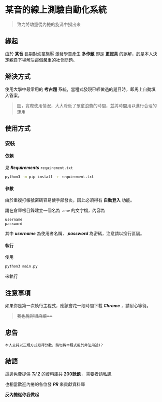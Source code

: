 # 某音的線上測驗自動化系統

> 致力將幼童從內捲的旋渦中撈出來

## 緣起

由於 **某音** ~~長期對幼童施壓~~ 激發學童產生 **多作題** 即是 **更認真** 的誤解，於是本人決定親自下場解決這個嚴重的社會問題。

## 解決方式

使用大學中最常用的 **考古題** 系統，當程式發現已經做過的題目時，即馬上自動填入答案。

> 圖，實際使用情況，大大降低了孩童浪費的時間，並將時間用以進行合理的運用

<!-- ## 成效 -->



## 使用方式

### 安裝

#### 依賴

見 ***Requirements*** `requirement.txt`

```bash
python3 -m pip install -r requirement.txt
```

#### 參數

由於重複打帳號密碼容易使手部發炎，因此必須得有 **自動登入** 功能。

請在倉庫根目錄建立一個名為 `.env` 的文字檔，內容為

```
username
password
```

其中 ***username*** 為使用者名稱， ***password*** 為密碼，注意請以換行區隔。

#### 執行

使用

```bash
python3 main.py
```

來執行

## 注意事項

如果你是第一次執行主程式，應該會花一段時間下載 ***Chrome*** ，請耐心等待。

> ~~我也覺得很麻煩==~~

## 忠告

```
本人支持以正規方式取得分數，請勿將本程式用於非法用途(?
```

## 結語

這邊免費提供 ***TJ 2*** 的資料庫共 **200餘題** ，需要者請私訊

也相當歡迎內捲的各位發 ***PR*** 來貢獻資料庫

**反內捲從你我做起**